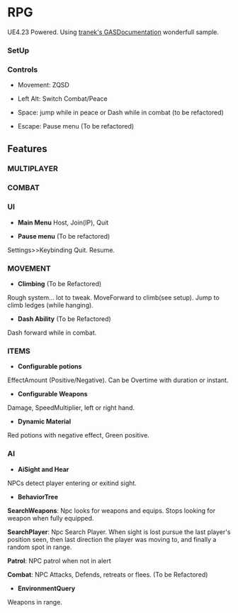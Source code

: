 # RPG
UE4.23 Powered.
Using [tranek's GASDocumentation](https://github.com/tranek/GASDocumentation) wonderfull sample.

### SetUp


### Controls
+ Movement: ZQSD

+ Left Alt: Switch Combat/Peace

+ Space: jump while in peace or Dash while in combat (to be refactored)

+ Escape: Pause menu (To be refactored)

## Features

### MULTIPLAYER

### COMBAT

### UI

+ **Main Menu**
Host, Join(IP), Quit

+ **Pause menu** (To be refactored)

Settings>>Keybinding 
Quit.
Resume.

### MOVEMENT

+ **Climbing** (To be Refactored)

Rough system... lot to tweak.
MoveForward to climb(see setup).
Jump to climb ledges (while hanging).

+ **Dash Ability** (To be Refactored)

Dash forward while in combat.

### ITEMS

+ **Configurable potions**

EffectAmount (Positive/Negative).
Can be Overtime with duration or instant.

+ **Configurable Weapons**

Damage, SpeedMultiplier, left or right hand.

+ **Dynamic Material**

Red potions with negative effect, Green positive.

### AI

+ **AiSight and Hear**

NPCs detect player entering or exitind sight.

+ **BehaviorTree**

**SearchWeapons**: Npc looks for weapons and equips.
Stops looking for weapon when fully equipped.

**SearchPlayer**: Npc Search Player.
When sight is lost pursue the last player's position seen,
then last direction the player was moving to, and finally a random spot in range.

**Patrol**: NPC patrol when not in alert

**Combat**: NPC Attacks, Defends, retreats or flees. (To be Refactored)

+ **EnvironmentQuery**

Weapons in range.

